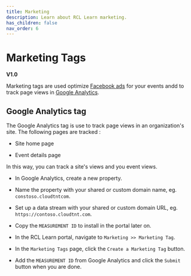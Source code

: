 ```yaml
---
title: Marketing
description: Learn about RCL Learn marketing.
has_children: false
nav_order: 6
---
```


# Marketing Tags
**V1.0**

Marketing tags are used optimize [Facebook ads](https://www.facebook.com/business/tools/facebook-ads) for your events andd to track page views in [Google Analytics](https://marketingplatform.google.com/about/analytics/).

## Google Analytics tag

The Google Analytics tag is use to track page views in an organization's site. The following pages are tracked :

- Site home page

- Event details page

In this way, you can track a site's views and you event views.

- In Google Analytics, create a new property.

- Name the property with your shared or custom domain name, eg. ``constoso.cloudtntcom``.

- Set up a data stream with your shared or custom domain URL, eg. ``https://contoso.cloudtnt.com``.

- Copy the ``MEASUREMENT ID`` to install in the portal later on.

- In the RCL Learn portal, navigate to ``Marketing >> Marketing Tag``.

- In the ``Marketing Tags`` page, click the ``Create a Marketing Tag`` button.

- Add the ``MEASUREMENT ID`` from Google Analytics and click the ``Submit`` button when you are done.